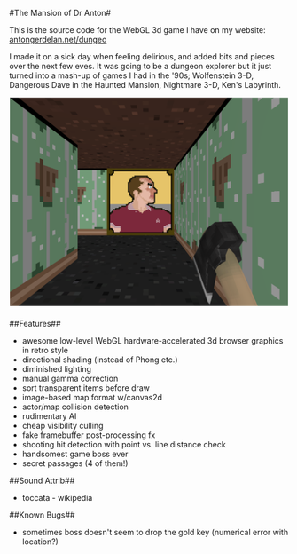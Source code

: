 #The Mansion of Dr Anton#

This is the source code for the WebGL 3d game I have on my website:
[antongerdelan.net/dungeo](http://antongerdelan.net/dungeo/)

I made it on a sick day when feeling delirious, and added bits and pieces over
the next few eves. It was going to be a dungeon explorer but it just turned
into a mash-up of games I had in the '90s; Wolfenstein 3-D, Dangerous Dave in
the Haunted Mansion, Nightmare 3-D, Ken's Labyrinth.

![devshot](shot.png)

##Features##

* awesome low-level WebGL hardware-accelerated 3d browser graphics in retro style
* directional shading (instead of Phong etc.)
* diminished lighting
* manual gamma correction
* sort transparent items before draw
* image-based map format w/canvas2d
* actor/map collision detection
* rudimentary AI
* cheap visibility culling
* fake framebuffer post-processing fx
* shooting hit detection with point vs. line distance check
* handsomest game boss ever
* secret passages (4 of them!)

##Sound Attrib##

* toccata - wikipedia

##Known Bugs##

* sometimes boss doesn't seem to drop the gold key (numerical error with
location?)
